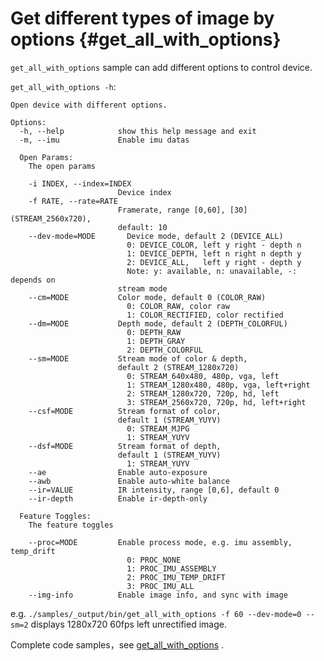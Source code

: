 # Get different types of image by options {#get_all_with_options}

`get_all_with_options` sample can add different options to control device.

`get_all_with_options -h`:

```
Open device with different options.

Options:
  -h, --help            show this help message and exit
  -m, --imu             Enable imu datas

  Open Params:
    The open params

    -i INDEX, --index=INDEX
                        Device index
    -f RATE, --rate=RATE
                        Framerate, range [0,60], [30](STREAM_2560x720),
                        default: 10
    --dev-mode=MODE       Device mode, default 2 (DEVICE_ALL)
                          0: DEVICE_COLOR, left y right - depth n
                          1: DEVICE_DEPTH, left n right n depth y
                          2: DEVICE_ALL,   left y right - depth y
                          Note: y: available, n: unavailable, -: depends on
                        stream mode
    --cm=MODE           Color mode, default 0 (COLOR_RAW)
                          0: COLOR_RAW, color raw
                          1: COLOR_RECTIFIED, color rectified
    --dm=MODE           Depth mode, default 2 (DEPTH_COLORFUL)
                          0: DEPTH_RAW
                          1: DEPTH_GRAY
                          2: DEPTH_COLORFUL
    --sm=MODE           Stream mode of color & depth,
                        default 2 (STREAM_1280x720)
                          0: STREAM_640x480, 480p, vga, left
                          1: STREAM_1280x480, 480p, vga, left+right
                          2: STREAM_1280x720, 720p, hd, left
                          3: STREAM_2560x720, 720p, hd, left+right
    --csf=MODE          Stream format of color,
                        default 1 (STREAM_YUYV)
                          0: STREAM_MJPG
                          1: STREAM_YUYV
    --dsf=MODE          Stream format of depth,
                        default 1 (STREAM_YUYV)
                          1: STREAM_YUYV
    --ae                Enable auto-exposure
    --awb               Enable auto-white balance
    --ir=VALUE          IR intensity, range [0,6], default 0
    --ir-depth          Enable ir-depth-only

  Feature Toggles:
    The feature toggles

    --proc=MODE         Enable process mode, e.g. imu assembly, temp_drift
                          0: PROC_NONE
                          1: PROC_IMU_ASSEMBLY
                          2: PROC_IMU_TEMP_DRIFT
                          3: PROC_IMU_ALL
    --img-info          Enable image info, and sync with image
```

e.g. `./samples/_output/bin/get_all_with_options -f 60 --dev-mode=0 --sm=2` displays 1280x720 60fps left unrectified image.

Complete code samples，see [get_all_with_options](https://github.com/slightech/MYNT-EYE-D-SDK/blob/master/samples/src/get_all_with_options.cc) .
